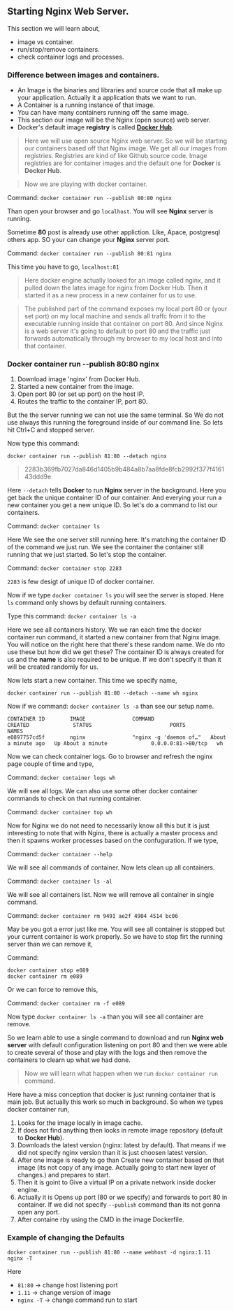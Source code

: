 ## Starting Nginx Web Server.

This section we will learn about,
- image vs container.
- run/stop/remove containers.
- check container logs and processes.

### Difference between images and containers.
- An Image is the binaries and libraries and source code that all make up your application. Actually it a application thats we want to run.
- A Container is a running instance of that image.
- You can have many containers running off the same image.
- This section our image will be the Nginx (open source) web server.
- Docker's default image **registry** is called [**Docker Hub**](https://hub.docker.com/).

> Here we will use open source Nginx web server. So we will be starting our containers based off that Nginx image. We get all our images from registries. Registries are kind of like Github source code. Image registries are for container images and the default one for **Docker** is **Docker Hub**.

> Now we are playing with docker container.

Command: `docker container run --publish 80:80 nginx`

Than open your browser and go `localhost`. You will see **Nginx** server is running.

Sometime **80** post is already use other appliction. Like, Apace, postgresql others app. SO your can change your **Nginx** server port.

Command: `docker container run --publish 80:81 nginx`

This time you have to go, `localhost:81`

> Here docker engine actually looked for an image called nginx, and it pulled down the lates image for nginx from Docker Hub. Then it started it as a new process in a new container for us to use.

> The published part of the command exposes my local port 80 or (your set port) on my local machine and sends all traffc from it to the executable running inside that container on port 80. And since Nginx is a web server it's going to default to port 80 and the traffic just forwards automatically through my browser to my local host and into that container.

### Docker container run --publish 80:80 nginx
1.  Download image 'nginx' from Docker Hub.
2.  Started a new container from the image.
3.  Open port 80 (or set up port) on the host IP.
4.  Routes the traffic to the container IP, port 80.

But the the server running we can not use the same terminal. So We do not use always this running the foreground inside of our command line. So lets hit Ctrl+C and stopped server.

Now type this command:

`docker container run --publish 81:80 --detach nginx`
> 2283b369fb7027da846d1405b9b484a8b7aa8fde8fcb2992f377f416143ddd9e

Here `--detach` tells **Docker** to run **Nginx** server in the background. Here you get back the unique container ID of our container. And everying your run a new container you get a new unique ID. So let's do a command to list our containers.

Command: `docker container ls`

Here We see the one server still running here. It's matching the container ID of the command we just run. We see the container the container still running that we just started. So let's stop the container.

Command: `docker container stop 2283`

`2283` is few desigt of unique ID of docker container.

Now if we type `docker container ls` you will see the server is stoped. Here `ls` command only shows by default running containers.

Type this command: `docker container ls -a`

Here we see all containers history. We we ran each time the docker container run command, it started a new container from that Nginx image. You will notice on the right here that there's these random name. We do nto use these but how did we get these? The container ID is always created for us and the **name** is also required to be unique. If we don't specify it than it will be created randomly for us.

Now lets start a new container. This time we specify name,

`docker container run --publish 81:80 --detach --name wh nginx`

Now if we command: `docker container ls -a` than see our setup name.

```
CONTAINER ID        IMAGE               COMMAND                  CREATED              STATUS                         PORTS                NAMES
e0897757cd5f        nginx               "nginx -g 'daemon of…"   About a minute ago   Up About a minute              0.0.0.0:81->80/tcp   wh
```

Now we can check container logs. Go to browser and refresh the nginx page couple of time and type,

Command: `docker container logs wh`

We will see all logs. We can also use some other docker container commands to check on that running container.

Command: `docker container top wh`

Now for Nginx we do not need to necessarily know all this but it is just interesting to note that with Nginx, there is actually a master process and then it spawns worker processes based on the confuguration. If we type,

Command: `docker container --help`

We will see all commands of container. Now lets clean up all containers.

Command: `docker container ls -al`

We will see all containers list. Now we will remove all container in single command.

Command: `docker container rm 9491 ae2f 4904 4514 bc06`

May be you got a error just like me. You will see all container is stopped but your current container is work properly. So we have to stop firt the running server than we can remove it,

Command:
```
docker container stop e089
docker container rm e089
```

Or we can force to remove this,

Command: `docker container rm -f e089`

Now type `docker container ls -a` than you will see all container are remove.

So we learn able to use a single command to download and run **Nginx web server** with default configuration listening on port 80 and then we were able to create several of those and play with the logs and then remove the containers to clearn up what we had done.

> Now we will learn what happen when we run `docker container run` command.

Here have a miss conception that docker is just running container that is main job. But actually this work so much in background. So when we types docker container run,

1. Looks for the image locally in image cache.
2. If does not find anything then looks in remote image repository (default to **Docker Hub**).
3. Downloads the latest version (nginx: latest by default). That means if we did not specify nginx version than it is just choosen latest version. 
4. After one image is ready to go than Create new container based on that image (its not copy of any image. Actually going to start new layer of changes.) and prepares to start.
5. Then it is goint to Give a virtual IP on a private network inside docker engine.
6. Actually it is Opens up port (80 or we specify) and forwards to port 80 in container. If we did not specify `--publish` command than its not gonna open any port.
7. After containe rby using the CMD in the image Dockerfile.

### Example of changing the Defaults

`docker container run --publish 81:80 --name webhost -d nginx:1.11 nginx -T`

Here

- `81:80`     -> change host listening port
- `1.11`      -> change version of image
- `nginx -T`  -> change command run to start

